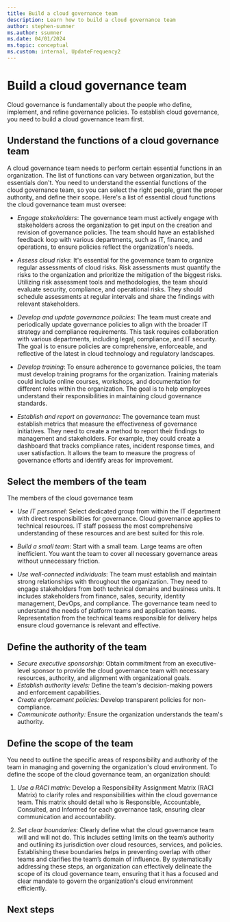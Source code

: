 ```yaml
---
title: Build a cloud governance team
description: Learn how to build a cloud governance team
author: stephen-sumner
ms.author: ssumner
ms.date: 04/01/2024
ms.topic: conceptual
ms.custom: internal, UpdateFrequency2
---
```


# Build a cloud governance team

Cloud governance is fundamentally about the people who define, implement, and refine governance policies. To establish cloud governance, you need to build a cloud governance team first.

## Understand the functions of a cloud governance team

A cloud governance team needs to perform certain essential functions in an organization. The list of functions can vary between organization, but the essentials don't. You need to understand the essential functions of the cloud governance team, so you can select the right people, grant the proper authority, and define their scope. Here's a list of essential cloud functions the cloud governance team must oversee:

- *Engage stakeholders*: The governance team must actively engage with stakeholders across the organization to get input on the creation and revision of governance policies. The team should have an established feedback loop with various departments, such as IT, finance, and operations, to ensure policies reflect the organization's needs.

- *Assess cloud risks*: It's essential for the governance team to organize regular assessments of cloud risks. Risk assessments must quantify the risks to the organization and prioritize the mitigation of the biggest risks. Utilizing risk assessment tools and methodologies, the team should evaluate security, compliance, and operational risks. They should schedule assessments at regular intervals and share the findings with relevant stakeholders.

- *Develop and update governance policies*: The team must create and periodically update governance policies to align with the broader IT strategy and compliance requirements. This task requires collaboration with various departments, including legal, compliance, and IT security. The goal is to ensure policies are comprehensive, enforceable, and reflective of the latest in cloud technology and regulatory landscapes.

- *Develop training*: To ensure adherence to governance policies, the team must develop training programs for the organization. Training materials could include online courses, workshops, and documentation for different roles within the organization. The goal is to help employees understand their responsibilities in maintaining cloud governance standards.

- *Establish and report on governance*: The governance team must establish metrics that measure the effectiveness of governance initiatives. They need to create a method to report their findings to management and stakeholders. For example, they could create a dashboard that tracks compliance rates, incident response times, and user satisfaction. It allows the team to measure the progress of governance efforts and identify areas for improvement.

## Select the members of the team

The members of the cloud governance team 

- *Use IT personnel*: Select dedicated group from within the IT department with direct responsibilities for governance. Cloud governance applies to technical resources. IT staff possess the most comprehensive understanding of these resources and are best suited for this role.

- *Build a small team*: Start with a small team. Large teams are often inefficient. You want the team to cover all necessary governance areas without unnecessary friction.

- *Use well-connected individuals*: The team must establish and maintain strong relationships with throughout the organization. They need to engage stakeholders from both technical domains and business units. It includes stakeholders from finance, sales, security, identity management, DevOps, and compliance. The governance team need to understand the needs of platform teams and application teams. Representation from the technical teams responsible for delivery helps ensure cloud governance is relevant and effective.


## Define the authority of the team

- *Secure executive sponsorship*: Obtain commitment from an executive-level sponsor to provide the cloud governance team with necessary resources, authority, and alignment with organizational goals.
- *Establish authority levels:* Define the team's decision-making powers and enforcement capabilities.
- *Create enforcement policies:* Develop transparent policies for non-compliance.
- *Communicate authority:* Ensure the organization understands the team's authority.

## Define the scope of the team

You need to outline the specific areas of responsibility and authority of the team in managing and governing the organization's cloud environment. To define the scope of the cloud governance team, an organization should:

1. *Use a RACI matrix*: Develop a Responsibility Assignment Matrix (RACI Matrix) to clarify roles and responsibilities within the cloud governance team. This matrix should detail who is Responsible, Accountable, Consulted, and Informed for each governance task, ensuring clear communication and accountability.

1. *Set clear boundaries*: Clearly define what the cloud governance team will and will not do. This includes setting limits on the team’s authority and outlining its jurisdiction over cloud resources, services, and policies. Establishing these boundaries helps in preventing overlap with other teams and clarifies the team’s domain of influence. By systematically addressing these steps, an organization can effectively delineate the scope of its cloud governance team, ensuring that it has a focused and clear mandate to govern the organization's cloud environment efficiently.

## Next steps

